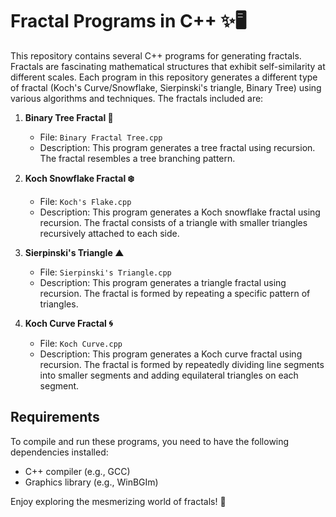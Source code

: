 # Fractal Programs in C++ ✨🖥️

This repository contains several C++ programs for generating fractals. Fractals are fascinating mathematical structures that exhibit self-similarity at different scales. Each program in this repository generates a different type of fractal (Koch's Curve/Snowflake, Sierpinski's triangle, Binary Tree) using various algorithms and techniques. The fractals included are:

1. **Binary Tree Fractal 🌳**
   - File: `Binary Fractal Tree.cpp`
   - Description: This program generates a tree fractal using recursion. The fractal resembles a tree branching pattern.

2. **Koch Snowflake Fractal ❄️**
   - File: `Koch's Flake.cpp`
   - Description: This program generates a Koch snowflake fractal using recursion. The fractal consists of a triangle with smaller triangles recursively attached to each side.

3. **Sierpinski's Triangle ▲**
   - File: `Sierpinski's Triangle.cpp`
   - Description: This program generates a triangle fractal using recursion. The fractal is formed by repeating a specific pattern of triangles.

4. **Koch Curve Fractal 🌀**
   - File: `Koch Curve.cpp`
   - Description: This program generates a Koch curve fractal using recursion. The fractal is formed by repeatedly dividing line segments into smaller segments and adding equilateral triangles on each segment.

## Requirements

To compile and run these programs, you need to have the following dependencies installed:

- C++ compiler (e.g., GCC)
- Graphics library (e.g., WinBGIm)

Enjoy exploring the mesmerizing world of fractals! 🌌


